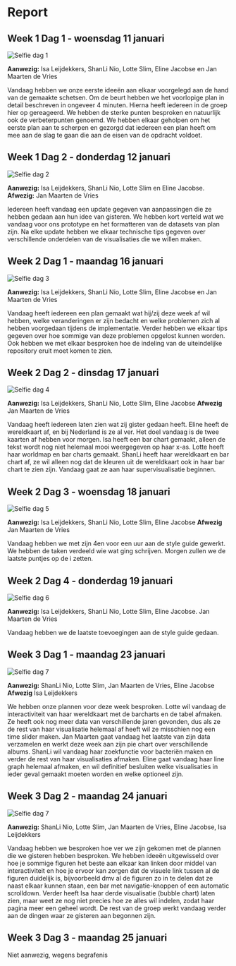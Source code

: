 ﻿# Report


## Week 1 Dag 1 - woensdag 11 januari


![Selfie dag 1](https://github.com/SLNio/Final-Project/blob/master/doc/11jan.jpg)


**Aanwezig:** Isa Leijdekkers, ShanLi Nio, Lotte Slim, Eline Jacobse en Jan Maarten de Vries  

Vandaag hebben we onze eerste ideeën aan elkaar voorgelegd aan de hand van de gemaakte schetsen. Om de beurt hebben we het voorlopige plan in detail beschreven in ongeveer 4 minuten. Hierna heeft iedereen in de groep hier op gereageerd. We hebben de sterke punten besproken en natuurlijk ook de verbeterpunten genoemd. We hebben elkaar geholpen om het eerste plan aan te scherpen en gezorgd dat iedereen een plan heeft om mee aan de slag te gaan die aan de eisen van de opdracht voldoet.




## Week 1 Dag 2 - donderdag 12 januari 


![Selfie dag 2](https://github.com/SLNio/Final-Project/blob/master/doc/12jan.jpg)

**Aanwezig:** Isa Leijdekkers, ShanLi Nio, Lotte Slim en Eline Jacobse.
**Afwezig:** Jan Maarten de Vries  

Iedereen heeft vandaag een update gegeven van aanpassingen die ze hebben gedaan aan hun idee van gisteren. We hebben kort verteld wat we vandaag voor ons prototype en het formatteren van de datasets van plan zijn. 
Na elke update hebben we elkaar technische tips gegeven over verschillende onderdelen van de visualisaties die we willen maken. 

## Week 2 Dag 1 - maandag 16 januari 


![Selfie dag 3](https://github.com/SLNio/Final-Project/blob/master/doc/16jan.jpg)


**Aanwezig:** Isa Leijdekkers, ShanLi Nio, Lotte Slim, Eline Jacobse en Jan Maarten de Vries


Vandaag heeft iedereen een plan gemaakt wat hij/zij deze week af wil hebben, welke veranderingen er zijn bedacht en welke problemen zich al hebben voorgedaan tijdens de implementatie. Verder hebben we elkaar tips gegeven over hoe sommige van deze problemen opgelost kunnen worden. Ook hebben we met elkaar besproken hoe de indeling van de uiteindelijke repository eruit moet komen te zien.


## Week 2 Dag 2 - dinsdag 17 januari 


![Selfie dag 4](https://github.com/SLNio/Final-Project/blob/master/doc/17jan.jpg)


**Aanwezig:** Isa Leijdekkers, ShanLi Nio, Lotte Slim, Eline Jacobse 
**Afwezig** Jan Maarten de Vries


Vandaag heeft iedereen laten zien wat zij gister gedaan heeft. Eline heeft de wereldkaart af, en bij Nederland is ze al ver. Het doel vandaag is de twee kaarten af hebben voor morgen. 
Isa heeft een bar chart gemaakt, alleen de tekst wordt nog niet helemaal mooi weergegeven op haar x-as. Lotte heeft haar worldmap en bar charts gemaakt. ShanLi heeft haar wereldkaart en bar chart af, ze wil alleen nog dat de kleuren uit de wereldkaart ook in haar bar chart te zien zijn. Vandaag gaat ze aan haar supervisualisatie beginnen. 


## Week 2 Dag 3 - woensdag 18 januari


![Selfie dag 5](https://github.com/SLNio/Final-Project/blob/master/doc/18jan.jpg)


**Aanwezig:** Isa Leijdekkers, ShanLi Nio, Lotte Slim, Eline Jacobse 
**Afwezig** Jan Maarten de Vries

Vandaag hebben we met zijn 4en voor een uur aan de style guide gewerkt. We hebben de taken verdeeld wie wat ging schrijven. Morgen zullen we de laatste puntjes op de i zetten.


## Week 2 Dag 4 - donderdag 19 januari


![Selfie dag 6](https://github.com/SLNio/Final-Project/blob/master/doc/19jan.jpg)


**Aanwezig:** Isa Leijdekkers, ShanLi Nio, Lotte Slim, Eline Jacobse. Jan Maarten de Vries

Vandaag hebben we de laatste toevoegingen aan de style guide gedaan.


## Week 3 Dag 1 - maandag 23 januari 


![Selfie dag 7](https://github.com/SLNio/Final-Project/blob/master/doc/23jan.jpg)

**Aanwezig:** ShanLi Nio, Lotte Slim, Jan Maarten de Vries, Eline Jacobse 
**Afwezig** Isa Leijdekkers

We hebben onze plannen voor deze week besproken. Lotte wil vandaag de interactiviteit van haar wereldkaart met de barcharts en de tabel afmaken. Ze heeft ook nog meer data van verschillende jaren gevonden, dus als ze de rest van haar visualisatie helemaal af heeft wil ze misschien nog een time slider maken. Jan Maarten gaat vandaag het laatste van zijn data verzamelen en werkt deze week aan zijn pie chart over verschillende albums. ShanLi wil vandaag haar zoekfunctie voor bacteriën maken en verder de rest van haar visualisaties afmaken. Eline gaat vandaag haar line graph helemaal afmaken, en wil definitief besluiten welke visualisaties in ieder geval gemaakt moeten worden en welke optioneel zijn. 


## Week 3 Dag 2 - maandag 24 januari 


![Selfie dag 7](https://github.com/SLNio/Final-Project/blob/master/doc/24jan.jpg)

**Aanwezig:** ShanLi Nio, Lotte Slim, Jan Maarten de Vries, Eline Jacobse, Isa Leijdekkers

Vandaag hebben we besproken hoe ver we zijn gekomen met de plannen die we gisteren hebben besproken. We hebben ideeën uitgewisseld over hoe je sommige figuren het beste aan elkaar kan linken door middel van interactiviteit en hoe je ervoor kan zorgen dat de visuele link tussen al de figuren duidelijk is, bijvoorbeeld dmv al de figuren zo in te delen dat ze naast elkaar kunnen staan, een bar met navigatie-knoppen of een automatic scrolldown. Verder heeft Isa haar derde visualisatie (bubble chart) laten zien, maar weet ze nog niet precies hoe ze alles wil indelen, zodat haar pagina meer een geheel wordt. De rest van de groep werkt vandaag verder aan de dingen waar ze gisteren aan begonnen zijn. 


## Week 3 Dag 3 - maandag 25 januari 

Niet aanwezig, wegens begrafenis